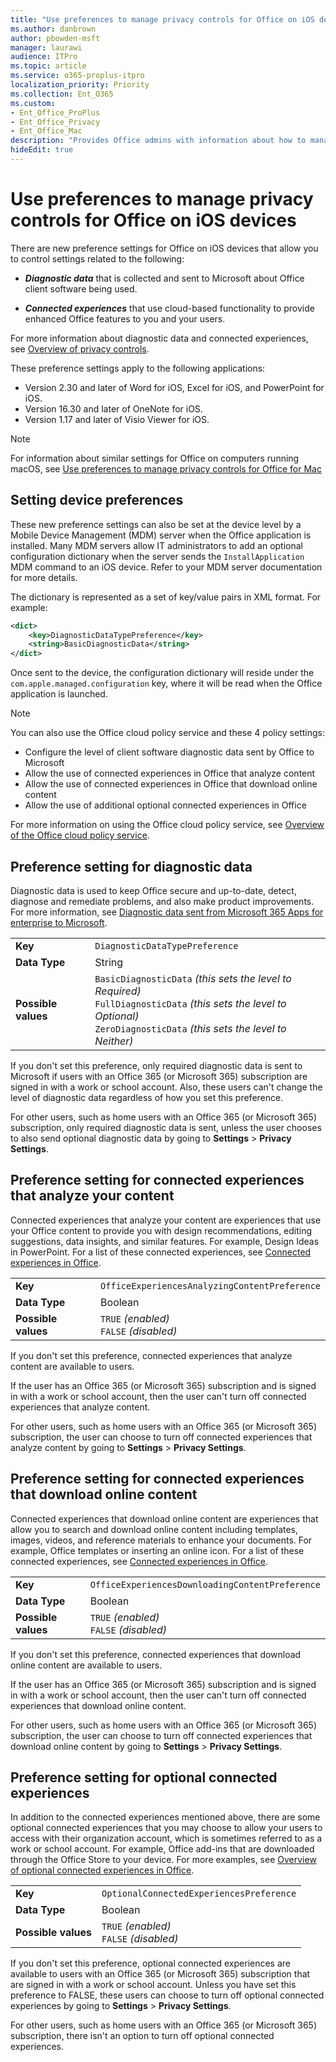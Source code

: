 ```yaml
---
title: "Use preferences to manage privacy controls for Office on iOS devices"
ms.author: danbrown
author: pbowden-msft
manager: laurawi
audience: ITPro
ms.topic: article
ms.service: o365-proplus-itpro
localization_priority: Priority
ms.collection: Ent_O365
ms.custom: 
- Ent_Office_ProPlus
- Ent_Office_Privacy
- Ent_Office_Mac
description: "Provides Office admins with information about how to manage privacy settings on iOS devices."
hideEdit: true
---
```


# Use preferences to manage privacy controls for Office on iOS devices

There are new preference settings for Office on iOS devices that allow you to control settings related to the following:

- ***Diagnostic data*** that is collected and sent to Microsoft about Office client software being used.

- ***Connected experiences*** that use cloud-based functionality to provide enhanced Office features to you and your users.

For more information about diagnostic data and connected experiences, see [Overview of privacy controls](overview-privacy-controls.md).

These preference settings apply to the following applications:
- Version 2.30 and later of Word for iOS, Excel for iOS, and PowerPoint for iOS.
- Version 16.30 and later of OneNote for iOS.
- Version 1.17 and later of Visio Viewer for iOS.

> [!NOTE]
> For information about similar settings for Office on computers running macOS, see [Use preferences to manage privacy controls for Office for Mac](mac-privacy-preferences.md)


## Setting device preferences
These new preference settings can also be set at the device level by a Mobile Device Management (MDM) server when the Office application is installed. Many MDM servers allow IT administrators to add an optional configuration dictionary when the server sends the `InstallApplication` MDM command to an iOS device. Refer to your MDM server documentation for more details.

The dictionary is represented as a set of key/value pairs in XML format. For example:

```xml
<dict>
	<key>DiagnosticDataTypePreference</key>
	<string>BasicDiagnosticData</string>
</dict>
```

Once sent to the device, the configuration dictionary will reside under the `com.apple.managed.configuration` key, where it will be read when the Office application is launched.

> [!NOTE]
> You can also use the Office cloud policy service and these 4 policy settings:
> - Configure the level of client software diagnostic data sent by Office to Microsoft
> - Allow the use of connected experiences in Office that analyze content
> - Allow the use of connected experiences in Office that download online content
> - Allow the use of additional optional connected experiences in Office
>
> For more information on using the Office cloud policy service, see [Overview of the Office cloud policy service](../overview-office-cloud-policy-service.md).

## Preference setting for diagnostic data

Diagnostic data is used to keep Office secure and up-to-date, detect, diagnose and remediate problems, and also make product improvements. For more information, see [Diagnostic data sent from Microsoft 365 Apps for enterprise to Microsoft](overview-privacy-controls.md#diagnostic-data-sent-from-microsoft-365-apps-for-enterprise-to-microsoft).

|||
|:-----|:-----|
|**Key**  | `DiagnosticDataTypePreference`  |
|**Data Type**  | String |
|**Possible values**  | `BasicDiagnosticData` *(this sets the level to Required)* <br/> `FullDiagnosticData` *(this sets the level to Optional)* <br/> `ZeroDiagnosticData` *(this sets the level to Neither)* |

If you don't set this preference, only required diagnostic data is sent to Microsoft if users with an Office 365 (or Microsoft 365) subscription are signed in with a work or school account. Also, these users can't change the level of diagnostic data regardless of how you set this preference.

For other users, such as home users with an Office 365 (or Microsoft 365) subscription, only required diagnostic data is sent, unless the user chooses to also send optional diagnostic data by going to **Settings** > **Privacy Settings**.


## Preference setting for connected experiences that analyze your content

Connected experiences that analyze your content are experiences that use your Office content to provide you with design recommendations, editing suggestions, data insights, and similar features. For example, Design Ideas in PowerPoint. For a list of these connected experiences, see [Connected experiences in Office](connected-experiences.md).

|||
|:-----|:-----|
|**Key**  | `OfficeExperiencesAnalyzingContentPreference`  |
|**Data Type**  | Boolean |
|**Possible values**  | `TRUE` *(enabled)* <br/> `FALSE` *(disabled)*|


If you don't set this preference, connected experiences that analyze content are available to users.

If the user has an Office 365 (or Microsoft 365) subscription and is signed in with a work or school account, then the user can't turn off connected experiences that analyze content.

For other users, such as home users with an Office 365 (or Microsoft 365) subscription, the user can choose to turn off connected experiences that analyze content by going to **Settings** > **Privacy Settings**.

## Preference setting for connected experiences that download online content

Connected experiences that download online content are experiences that allow you to search and download online content including templates, images, videos, and reference materials to enhance your documents. For example, Office templates or inserting an online icon. For a list of these connected experiences, see [Connected experiences in Office](connected-experiences.md).

|||
|:-----|:-----|
|**Key**  | `OfficeExperiencesDownloadingContentPreference`  |
|**Data Type**  | Boolean |
|**Possible values**  | `TRUE` *(enabled)* <br/> `FALSE` *(disabled)*|


If you don't set this preference, connected experiences that download online content are available to users.

If the user has an Office 365 (or Microsoft 365) subscription and is signed in with a work or school account, then the user can't turn off connected experiences that download online content.

For other users, such as home users with an Office 365 (or Microsoft 365) subscription, the user can choose to turn off connected experiences that download online content by going to **Settings** > **Privacy Settings**.

## Preference setting for optional connected experiences

In addition to the connected experiences mentioned above, there are some optional connected experiences that you may choose to allow your users to access with their organization account, which is sometimes referred to as a work or school account. For example, Office add-ins that are downloaded through the Office Store to your device. For more examples, see [Overview of optional connected experiences in Office](optional-connected-experiences.md).

|||
|:-----|:-----|
|**Key**  | `OptionalConnectedExperiencesPreference`  |
|**Data Type**  | Boolean |
|**Possible values**  | `TRUE` *(enabled)* <br/> `FALSE` *(disabled)*|


If you don't set this preference, optional connected experiences are available to users with an Office 365 (or Microsoft 365) subscription that are signed in with a work or school account. Unless you have set this preference to FALSE, these users can choose to turn off optional connected experiences by going to **Settings** > **Privacy Settings**.

For other users, such as home users with an Office 365 (or Microsoft 365) subscription, there isn't an option to turn off optional connected experiences.
